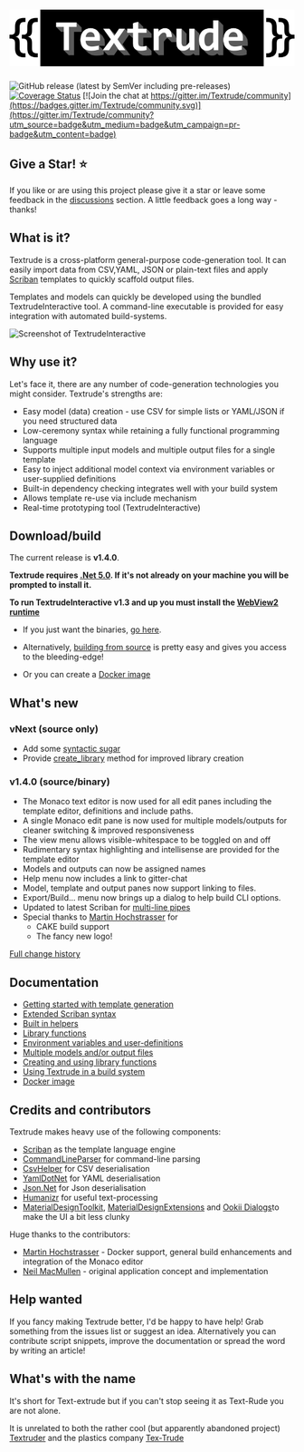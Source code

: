 # ![Textude](img/textrude_logo.png)
![GitHub release (latest by SemVer including pre-releases)](https://img.shields.io/github/downloads-pre/NeilMacmullen/Textrude/total)
[![Coverage Status](https://coveralls.io/repos/github/NeilMacMullen/Textrude/badge.svg?branch=main&kill_cache=1)](https://coveralls.io/github/NeilMacMullen/Textrude?branch=main) [![Join the chat at https://gitter.im/Textrude/community](https://badges.gitter.im/Textrude/community.svg)](https://gitter.im/Textrude/community?utm_source=badge&utm_medium=badge&utm_campaign=pr-badge&utm_content=badge)

## Give a Star! :star:

If you like or are using this project please give it a star or leave some feedback in the [discussions](https://github.com/NeilMacMullen/Textrude/discussions/categories/send-a-smile) section. A little feedback goes a long way - thanks!

## What is it?

Textrude is a cross-platform general-purpose code-generation tool.  It can easily import data from CSV,YAML, JSON  or plain-text files and apply [Scriban](https://github.com/scriban/scriban) templates to quickly scaffold output files. 

Templates and models can quickly be developed using the bundled TextrudeInteractive tool. A command-line executable is provided for easy integration with automated build-systems.

![Screenshot of TextrudeInteractive](img/textrudedemo.gif)

## Why use it?

Let's face it, there are any number of code-generation technologies you might consider.  Textrude's strengths are:

- Easy model (data) creation - use CSV for simple lists or YAML/JSON if you need structured data
- Low-ceremony syntax while retaining a fully functional programming language
- Supports multiple input models and multiple output files for a single template
- Easy to inject additional model context via environment variables or user-supplied definitions
- Built-in dependency checking integrates well with your build system
- Allows template re-use via include mechanism
- Real-time prototyping tool  (TextrudeInteractive)

## Download/build

The current release is **v1.4.0**.

**Textrude requires [.Net 5.0](https://dotnet.microsoft.com/download/dotnet/5.0).  If it's not already on your machine you will be prompted to install it.**

**To run TextrudeInteractive v1.3 and up you must install the [WebView2 runtime](https://developer.microsoft.com/en-us/microsoft-edge/webview2/)**

 - If you just want the binaries,  [go here](doc/getBinaries.md).

 - Alternatively, [building from source](doc/buildFromSource.md) is pretty easy and gives you access to the bleeding-edge! 
  
 - Or you can create a [Docker image](Docker.md)

## What's new

### vNext (source only)
- Add some [syntactic sugar](doc/syntaxExtensions.md) 
- Provide [create_library](doc/userLibrary.md) method for improved library creation 

### v1.4.0 (source/binary)
- The Monaco text editor is now used for all edit panes including the template editor, definitions and include paths.
- A single Monaco edit pane is now used for multiple models/outputs for cleaner switching & improved responsiveness
- The view menu allows visible-whitespace to be toggled on and off
- Rudimentary syntax highlighting and intellisense are provided for the template editor
- Models and outputs can now be assigned names
- Help menu now includes a link to gitter-chat
- Model, template and output panes now support linking to files.
- Export/Build... menu now brings up a dialog to help build CLI options.
- Updated to latest Scriban for [multi-line pipes](https://github.com/scriban/scriban/pull/327)
- Special thanks to [Martin Hochstrasser](https://github.com/highstreeto) for
  - CAKE build support 
  - The fancy new logo! 
  

[Full change history](doc/changeHistory.md)

## Documentation

- [Getting started with template generation](doc/gettingStarted.md)
- [Extended Scriban syntax](doc/syntaxExtensions.md)  
- [Built in helpers](doc/builtIns.md)
- [Library functions](doc/lib.md)
- [Environment variables and user-definitions](doc/environmentAndDefinitions.md)
- [Multiple models and/or output files](doc/multiModel.md)
- [Creating and using library functions](doc/userlibrary.md)
- [Using Textrude in a build system](doc/buildSystemIntegration.md)
- [Docker image](Docker.md)

## Credits and contributors
Textrude makes heavy use of the following components:
- [Scriban](https://github.com/scriban/scriban) as the template language engine
- [CommandLineParser](https://github.com/commandlineparser/commandline) for command-line parsing
- [CsvHelper](https://github.com/JoshClose/CsvHelper) for CSV deserialisation
- [YamlDotNet](https://github.com/aaubry/YamlDotNet) for YAML deserialisation
- [Json.Net](https://www.newtonsoft.com/json) for Json deserialisation
- [Humanizr](https://github.com/Humanizr/Humanizer) for useful text-processing
- [MaterialDesignToolkit](https://github.com/MaterialDesignInXAML/MaterialDesignInXamlToolkit),   [MaterialDesignExtensions](https://spiegelp.github.io/MaterialDesignExtensions) and [Ookii Dialogs](https://github.com/augustoproiete/ookii-dialogs-wpf)to make the UI a bit less clunky

Huge thanks to the contributors:
- [Martin Hochstrasser](https://github.com/highstreeto) - Docker support, general build enhancements and integration of the Monaco editor
- [Neil MacMullen](https://github.com/NeilMacMullen) - original application concept and implementation


## Help wanted 

If you fancy making Textrude better, I'd be happy to have help! Grab something from the issues list or suggest an idea. Alternatively you can contribute script snippets, improve the documentation or spread the word by writing an article!


## What's with the name 

It's short for Text-extrude but if you can't stop seeing it as Text-Rude you are not alone.

It is unrelated to both the rather cool (but apparently abandoned project) [Textruder](https://github.com/arrogantrobot/textruder) and the plastics company [Tex-Trude](http://www.tex-trude.com/)

